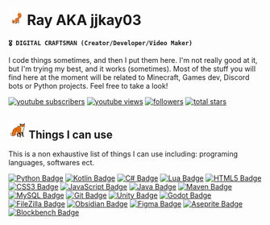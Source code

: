 # <img src="https://raw.githubusercontent.com/jjkay03/jjkay03/main/foxes/fox%201.gif" width="30"/> Ray AKA jjkay03

**`🎖 DIGITAL CRAFTSMAN (Creator/Developer/Video Maker)`**

I code things sometimes, and then I put them here. I'm not really good at it, but I'm trying my best, and it works (sometimes). Most of the stuff you will find here at the moment will be related to Minecraft, Games dev, Discord bots or Python projects. Feel free to take a look!

<p align="left">
<a href="https://www.youtube.com/c/jjkay03?sub_confirmation=1"><img alt="youtube subscribers" title="Subscribe to my YouTube channel" src="https://custom-icon-badges.demolab.com/youtube/channel/subscribers/UCUnaLtRXTH6tnh6MwtFVA1A?color=%23E05D44&label=SUBSCRIBE&logo=video&logoColor=white&style=flat&labelColor=FF0000"/></a> 
<a href="https://www.youtube.com/c/jjkay03"><img alt="youtube views" title="YouTube views" src="https://custom-icon-badges.demolab.com/youtube/channel/views/UCUnaLtRXTH6tnh6MwtFVA1A?color=%23B7B7B7&logo=eye&logoColor=white&style=flat&labelColor=8D8D8D"/></a> 
<a href="https://github.com/jjkay03?tab=followers"><img alt="followers" title="Follow me on Github" src="https://custom-icon-badges.demolab.com/github/followers/jjkay03?color=236ad3&labelColor=1155ba&style=flat&logo=person-add&label=Follow&logoColor=white"/></a>
<a href="https://github.com/jjkay03?tab=repositories&sort=stargazers"><img alt="total stars" title="Total stars on GitHub" src="https://custom-icon-badges.demolab.com/github/stars/jjkay03?color=55960c&style=flat&labelColor=488207&logo=star"/></a>
</p>

## <img src="https://raw.githubusercontent.com/jjkay03/jjkay03/main/foxes/fox%202.gif" width="35"/> Things I can use

This is a non exhaustive list of things I can use including: programing languages, softwares ect.

[![Python Badge](https://img.shields.io/badge/Python-language?logo=python&logoColor=white&color=3776AB)](https://www.python.org/)
[![Kotlin Badge](https://img.shields.io/badge/Kotlin-language?logo=Kotlin&logoColor=white&color=7F52FF)](https://kotlinlang.org/)
[![C# Badge](https://img.shields.io/badge/C%23-language?logo=csharp&logoColor=white&color=512BD4)](https://dotnet.microsoft.com/languages/csharp)
[![Lua Badge](https://img.shields.io/badge/Lua-language?logo=lua&logoColor=white&color=2C2D72)](https://www.lua.org/)
[![HTML5 Badge](https://img.shields.io/badge/HTML5-language?logo=html5&logoColor=white&color=E34F26)](https://wikipedia.org/wiki/HTML)
[![CSS3 Badge](https://img.shields.io/badge/CSS3-language?logo=CSS3&logoColor=white&color=1572B6)](https://wikipedia.org/wiki/CSS)
[![JavaScript Badge](https://img.shields.io/badge/JavaScript-language?logo=javascript&logoColor=black&color=F7DF1E)](https://wikipedia.org/wiki/JavaScript)
[![Java Badge](https://img.shields.io/badge/Java-language?logo=gradle&logoColor=white&color=ED8B00)](https://www.java.com/)
[![Maven Badge](https://img.shields.io/badge/Maven-language?logo=apachemaven&logoColor=white&color=C71A36)](https://maven.apache.org/)
[![MySQL Badge](https://img.shields.io/badge/MySQL-language?logo=mysql&logoColor=white&color=4479A1)](https://www.mysql.com/)
[![Git Badge](https://img.shields.io/badge/Git-language?logo=git&logoColor=white&color=F05032)](https://git-scm.com/)
[![Unity Badge](https://img.shields.io/badge/Unity-language?logo=unity&logoColor=white&color=4c4c4c)](https://unity.com/)
[![Godot Badge](https://img.shields.io/badge/Godot-language?logo=godotengine&logoColor=white&color=478CBF)](https://godotengine.org/)
[![FileZilla Badge](https://img.shields.io/badge/FileZilla-language?logo=filezilla&logoColor=white&color=%23BF0000)](https://filezilla-project.org/)
[![Obsidian Badge](https://img.shields.io/badge/Obsidian-language?logo=obsidian&logoColor=white&color=%237C3AED)](https://obsidian.md/)
[![Figma Badge](https://img.shields.io/badge/Figma-language?logo=figma&logoColor=white&color=a259ff)](https://www.figma.com/)
[![Aseprite Badge](https://img.shields.io/badge/Aseprite-language?logo=aseprite&logoColor=white&color=7D929E)](https://www.aseprite.org/)
[![Blockbench Badge](https://img.shields.io/badge/Blockbench-language?logo=blockbench&logoColor=white&color=1E93D9)](https://www.blockbench.net/)


</p>

